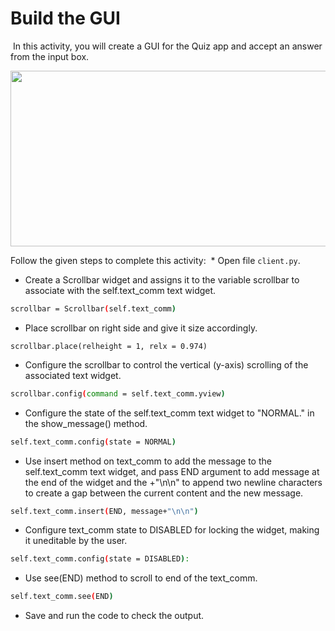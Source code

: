 Build the GUI
===================
​
In this activity, you will create a GUI for the Quiz app and accept an answer from the input box.
​
​

<img src= "https://s3-whjr-curriculum-uploads.whjr.online/7e69df3a-1296-449b-ab11-01875a0f84d6.gif" width = "521" height = "281" >

Follow the given steps to complete this activity:
​
​* Open file `client.py`.
​
* Create a Scrollbar widget and assigns it to the variable scrollbar to associate with the self.text_comm text widget.
```sh
scrollbar = Scrollbar(self.text_comm)
```

* Place scrollbar on right side and give it size accordingly.
```
scrollbar.place(relheight = 1, relx = 0.974)
```

* Configure the scrollbar to control the vertical (y-axis) scrolling of the associated text widget.
```sh
scrollbar.config(command = self.text_comm.yview)
```

* Configure the state of the self.text_comm text widget to "NORMAL." in the show_message() method.
```sh
self.text_comm.config(state = NORMAL)
```     

* Use insert method on text_comm to add the message to the self.text_comm text widget, and pass END argument to add message at the end of the widget and the +"\n\n" to append two newline characters to create a gap between the current content and the new message.
```sh
self.text_comm.insert(END, message+"\n\n")
``` 
   
* Configure text_comm state to DISABLED for locking the widget, making it uneditable by the user.
```sh
self.text_comm.config(state = DISABLED):
``` 
   
* Use see(END) method to scroll to end of the text_comm.
```sh
self.text_comm.see(END)
``` 
   
* Save and run the code to check the output.